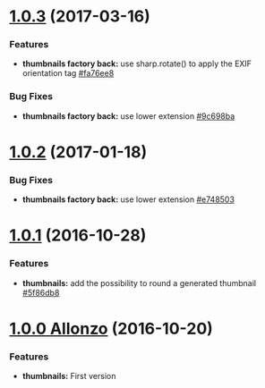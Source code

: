 <a name="1.0.3"></a>
# [1.0.3](https://github.com/CodeCorico/allons-y-thumbnails/compare/1.0.1...1.0.3) (2017-03-16)

### Features
* **thumbnails factory back:** use sharp.rotate() to apply the EXIF orientation tag [#fa76ee8](https://github.com/CodeCorico/allons-y-thumbnails/commit/fa76ee8)

### Bug Fixes
* **thumbnails factory back:** use lower extension [#9c698ba](https://github.com/CodeCorico/allons-y-thumbnails/commit/9c698ba)

<a name="1.0.2"></a>
# [1.0.2](https://github.com/CodeCorico/allons-y-thumbnails/compare/1.0.1...1.0.2) (2017-01-18)

### Bug Fixes
* **thumbnails factory back:** use lower extension [#e748503](https://github.com/CodeCorico/allons-y-thumbnails/commit/e748503)

<a name="1.0.1"></a>
# [1.0.1](https://github.com/CodeCorico/allons-y-thumbnails/compare/1.0.0...1.0.1) (2016-10-28)

### Features
* **thumbnails:** add the possibility to round a generated thumbnail [#5f86db8](https://github.com/CodeCorico/allons-y-thumbnails/commit/5f86db8)

<a name="1.0.0"></a>
# [1.0.0 Allonzo](https://github.com/CodeCorico/allons-y-thumbnails/releases/tag/1.0.0) (2016-10-20)

### Features
* **thumbnails:** First version
